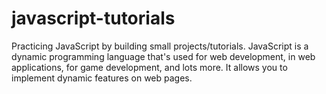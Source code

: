 # javascript-tutorials
Practicing JavaScript by building small projects/tutorials. JavaScript is a dynamic programming language that's used for web development, in web applications, for game development, and lots more. It allows you to implement dynamic features on web pages.
